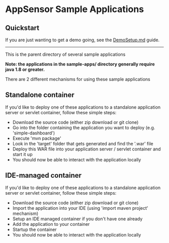 AppSensor Sample Applications
=========

Quickstart
------------

If you are just wanting to get a demo going, see the [DemoSetup.md](DemoSetup.md) guide.

------------

This is the parent directory of several sample applications

**Note: the applications in the sample-apps/ directory generally require java 1.8 or greater.**

There are 2 different mechanisms for using these sample applications

Standalone container
------------

If you'd like to deploy one of these applications to a standalone application server or servlet container, follow these simple steps: 

* Download the source code (either zip download or git clone)
* Go into the folder containing the application you want to deploy (e.g. 'simple-dashboard')
* Execute 'mvn package'
* Look in the 'target' folder that gets generated and find the '.war' file
* Deploy this WAR file into your application server / servlet container and start it up
* You should now be able to interact with the application locally

IDE-managed container
------------

If you'd like to deploy one of these applications to a standalone application server or servlet container, follow these simple steps: 

* Download the source code (either zip download or git clone)
* Import the application into your IDE (using 'import maven project' mechanism)
* Setup an IDE managed container if you don't have one already
* Add the application to your container
* Startup the container
* You should now be able to interact with the application locally
